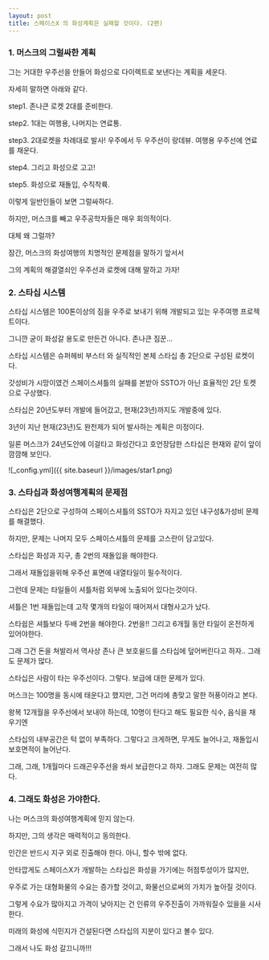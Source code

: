 ```yaml
---
layout: post
title: 스페이스X 의 화성계획은 실패할 것이다. (2편)
---
```


<h3>1. 머스크의 그럴싸한 계획</h3>

그는 거대한 우주선을 만들어 화성으로 다이렉트로 보낸다는 계획을 세운다.

자세히 말하면 아래와 같다.

step1. 존나큰 로켓 2대를 준비한다.

step2. 1대는 여행용, 나머지는 연료통.

step3. 2대로켓을 차례대로 발사! 우주에서 두 우주선이 랑데뷰. 여행용 우주선에 연료를 채운다.

step4. 그리고 화성으로 고고!

step5. 화성으로 재돌입, 수직착륙.  

이렇게 일반인들이 보면 그럴싸하다. 

하지만, 머스크를 빼고 우주공학자들은 매우 회의적이다.

대체 왜 그럴까? 

잠간, 머스크의 화성여행의 치명적인 문제점을 말하기 앞서서

그의 계획의 해결열쇠인 우주선과 로켓에 대해 말하고 가자!


<h3>2. 스타십 시스템</h3>

스타십 시스템은 100톤이상의 짐을 우주로 보내기 위해 개발되고 있는 우주여행 프로젝트이다.

그니깐 굳이 화성갈 용도로 만든건 아니다. 존나큰 짐꾼...

스타십 시스템은 슈퍼헤비 부스터 와 실직적인 본체 스타십 총 2단으로 구성된 로켓이다.

갓성비가 시망이였건 스페이스셔틀의 실패를 본받아 SSTO가 아닌 효율적인 2단 토켓으로 구상했다.

스타십은 20년도부터 개발에 들어갔고, 현재(23년)까지도 개발중에 있다.

3년이 지난 현재(23년)도 완천제가 되어 발사하는 계획은 미정이다.

일론 머스크가 24년도안에 이걸타고 화성간다고 호언장담한 스타십은 현재와 같이 앞이 깜깜해 보인다. 


![_config.yml]({{ site.baseurl }}/images/star1.png)


<h3>3. 스타십과 화성여행계획의 문제점</h3>

스타십은 2단으로 구성하여 스페이스셔틀의 SSTO가 자지고 있던 내구성&가성비 문제를 해결했다.

하지만, 문제는 나머지 모두 스페이스셔틀의 문제를 고스란이 담고있다.

스타십은 화성과 지구, 총 2번의 재돌입을 해야한다.

그래서 재돌입을위해 우주선 표면에 내열타일이 필수적이다.

그런데 문제는 타일들이 셔틀처럼 외부에 노출되어 있다는것이다. 

셔틀은 1번 재돌입는데 고작 몇개의 타일이 때어져서 대형사고가 났다.

스타쉽은 셔틀보다 두배 2번을 해야한다. 2번을!! 그리고 6개월 동안 타일이 온전하게 있어야한다.

그래 그건 돈을 쳐발라서 역사상 존나 큰 보호쉴드를 스타십에 덮어버린다고 하자.. 그래도 문제가 많다.

스타십은 사람이 타는 우주선이다. 그렇다. 보급에 대한 문제가 있다.

머스크는 100명을 동시에 태운다고 했지만, 그건 머리에 총맞고 말한 허풍이라고 본다.

왕복 12개월을 우주선에서 보내야 하는데, 10명이 탄다고 해도 필요한 식수, 음식을 채우기엔

스타십의 내부공간은 턱 없이 부족하다. 그렇다고 크게하면, 무게도 늘어나고, 재돌입시 보호면적이 늘어난다.

그래, 그래, 1개월마다 드래곤우주선을 쏴서 보급한다고 하자. 그래도 문제는 여전히 많다.


<h3>4. 그래도 화성은 가야한다.</h3>

나는 머스크의 화성여행계획에 믿지 않는다.

하지만, 그의 생각은 매력적이고 동의한다.

인간은 반드시 지구 외로 진출해야 한다. 아니, 할수 밖에 없다.

안타깝게도 스페이스X가 개발하는 스타십은 화성을 가기에는 허점투성이가 많지만, 

우주로 가는 대형화물의 수요는 증가할 것이고, 화물선으로써의 가치가 높아질 것이다.

그렇게 수요가 많아지고 가격이 낮아지는 건 인류의 우주진출이 가까워질수 있을을 시사한다.

미래의 화성에 식민지가 건설된다면 스타십의 지분이 있다고 볼수 있다.

그래서 나도 화성 갈끄니까!!! 

